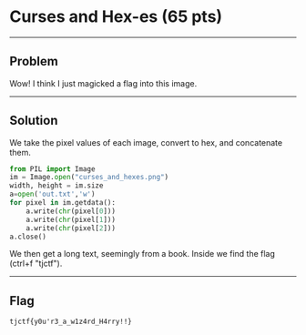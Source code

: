 # Curses and Hex-es (65 pts)

---

## Problem
Wow! I think I just magicked a flag into this image.

---

## Solution
We take the pixel values of each image, convert to hex, and concatenate them.

```python
from PIL import Image
im = Image.open("curses_and_hexes.png")
width, height = im.size
a=open('out.txt','w')
for pixel in im.getdata():
    a.write(chr(pixel[0]))
    a.write(chr(pixel[1]))
    a.write(chr(pixel[2]))
a.close()
```

We then get a long text, seemingly from a book. Inside we find the flag (ctrl+f "tjctf").

---

## Flag
`tjctf{y0u'r3_a_w1z4rd_H4rry!!}`